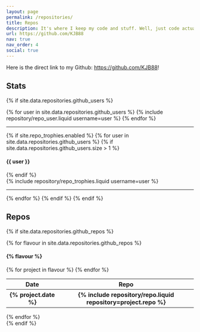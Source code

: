 ```yaml
---
layout: page
permalink: /repositories/
title: Repos
description: It's where I keep my code and stuff. Well, just code actually. All of my work is stored on Github. Feel free to check my repos out! (The Github API can take a second to respond, so give it a second!).
url: https://github.com/KJB88
nav: true
nav_order: 4
social: true
---
```


Here is the direct link to my Github: <a href="https://github.com/KJB88">https://github.com/KJB88</a>!

## Stats

{% if site.data.repositories.github_users %}

<div class="repositories d-flex flex-wrap flex-md-row flex-column justify-content-between align-items-center">
  {% for user in site.data.repositories.github_users %}
    {% include repository/repo_user.liquid username=user %}
  {% endfor %}
</div>

---

{% if site.repo_trophies.enabled %}
{% for user in site.data.repositories.github_users %}
{% if site.data.repositories.github_users.size > 1 %}

  <h4>{{ user }}</h4>
  {% endif %}
  <div class="repositories d-flex flex-wrap flex-md-row flex-column justify-content-between align-items-center">
  {% include repository/repo_trophies.liquid username=user %}
  </div>

---

{% endfor %}
{% endif %}
{% endif %}

## Repos

{% if site.data.repositories.github_repos %}
  <div class="repositories d-flex flex-wrap flex-md-row flex-column justify-content-between align-items-center">
    {% for flavour in site.data.repositories.github_repos %}
      <h4> {% flavour %} </h4>
      <table style="width: 100%">
        <tr>
          <th>Date</th>
          <th>Repo</th>
        <tr/>
        {% for project in flavour %}
          <tr>
            <th>{% project.date %}</th>
            <th>{% include repository/repo.liquid repository=project.repo %}</th>
          </tr>
        {% endfor %}
      </table>
    {% endfor %}
  </div>
{% endif %}
